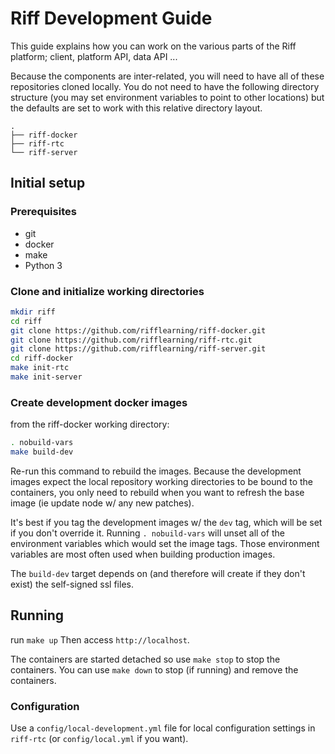 # Riff Development Guide

This guide explains how you can work on the various parts of the Riff platform; client,
platform API, data API ...

Because the components are inter-related, you will need to have all of these repositories
cloned locally. You do not need to have the following directory structure (you may set
environment variables to point to other locations) but the defaults are set to work with
this relative directory layout.

```
.
├── riff-docker
├── riff-rtc
└── riff-server
```

## Initial setup

### Prerequisites

- git
- docker
- make
- Python 3

### Clone and initialize working directories

```sh
mkdir riff
cd riff
git clone https://github.com/rifflearning/riff-docker.git
git clone https://github.com/rifflearning/riff-rtc.git
git clone https://github.com/rifflearning/riff-server.git
cd riff-docker
make init-rtc
make init-server
```

### Create development docker images

from the riff-docker working directory:

```sh
. nobuild-vars
make build-dev
```

Re-run this command to rebuild the images. Because the development images expect
the local repository working directories to be bound to the containers, you only
need to rebuild when you want to refresh the base image (ie update node w/ any new
patches).

It's best if you tag the development images w/ the `dev` tag, which will be set if
you don't override it. Running `. nobuild-vars` will unset all of the environment
variables which would set the image tags. Those environment variables are most often
used when building production images.

The `build-dev` target depends on (and therefore will create if they don't exist)
the self-signed ssl files.

## Running

run `make up` Then access `http://localhost`.

The containers are started detached so use `make stop` to stop the containers.
You can use `make down` to stop (if running) and remove the containers.

### Configuration

Use a `config/local-development.yml` file for local configuration settings in
`riff-rtc` (or `config/local.yml` if you want).
